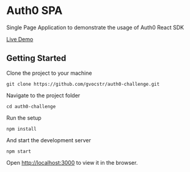 # Auth0 SPA

Single Page Application to demonstrate the usage of Auth0 React SDK

[Live Demo](https://gvo.app/)

## Getting Started

Clone the project to your machine
```
git clone https://github.com/gvocstr/auth0-challenge.git
```

Navigate to the project folder
```
cd auth0-challenge
```

Run the setup
```
npm install
```

And start the development server
```
npm start
```

Open [http://localhost:3000](http://localhost:3000) to view it in the browser.

